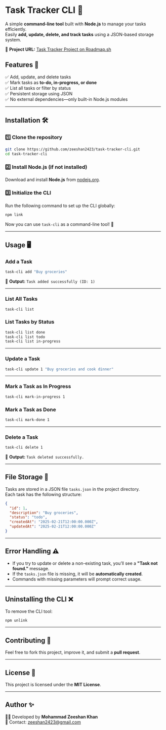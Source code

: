 # **Task Tracker CLI** 📝

A simple **command-line tool** built with **Node.js** to manage your tasks efficiently.  
Easily **add, update, delete, and track tasks** using a JSON-based storage system.

🔗 **Project URL:** [Task Tracker Project on Roadmap.sh](https://roadmap.sh/projects/task-tracker)

## **Features** 🚀

✅ Add, update, and delete tasks  
✅ Mark tasks as **to-do, in-progress, or done**  
✅ List all tasks or filter by status  
✅ Persistent storage using JSON  
✅ No external dependencies—only built-in Node.js modules

---

## **Installation** 🛠️

### **1️⃣ Clone the repository**

```sh
git clone https://github.com/zeeshan2423/task-tracker-cli.git
cd task-tracker-cli
```

### **2️⃣ Install Node.js (if not installed)**

Download and install **Node.js** from [nodejs.org](https://nodejs.org/).

### **3️⃣ Initialize the CLI**

Run the following command to set up the CLI globally:

```sh
npm link
```

Now you can use `task-cli` as a command-line tool! 🎉

---

## **Usage** 🖥️

### **Add a Task**

```sh
task-cli add "Buy groceries"
```

📌 **Output:** `Task added successfully (ID: 1)`

---

### **List All Tasks**

```sh
task-cli list
```

### **List Tasks by Status**

```sh
task-cli list done
task-cli list todo
task-cli list in-progress
```

---

### **Update a Task**

```sh
task-cli update 1 "Buy groceries and cook dinner"
```

---

### **Mark a Task as In Progress**

```sh
task-cli mark-in-progress 1
```

### **Mark a Task as Done**

```sh
task-cli mark-done 1
```

---

### **Delete a Task**

```sh
task-cli delete 1
```

📌 **Output:** `Task deleted successfully.`

---

## **File Storage** 📂

Tasks are stored in a JSON file `tasks.json` in the project directory.  
Each task has the following structure:

```json
{
  "id": 1,
  "description": "Buy groceries",
  "status": "todo",
  "createdAt": "2025-02-21T12:00:00.000Z",
  "updatedAt": "2025-02-21T12:00:00.000Z"
}
```

---

## **Error Handling** ⚠️

- If you try to update or delete a non-existing task, you’ll see a **"Task not found."** message.
- If the `tasks.json` file is missing, it will be **automatically created**.
- Commands with missing parameters will prompt correct usage.

---

## **Uninstalling the CLI** ❌

To remove the CLI tool:

```sh
npm unlink
```

---

## **Contributing** 🤝

Feel free to fork this project, improve it, and submit a **pull request**.

---

## **License** 📜

This project is licensed under the **MIT License**.

---

## **Author** ✨

👨‍💻 Developed by **Mohammad Zeeshan Khan**  
📧 Contact: zeeshan2423@gmail.com
